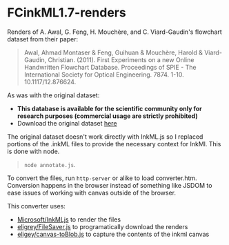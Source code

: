# FCinkML1.7-renders
Renders of A. Awal, G. Feng, H. Mouchère, and C. Viard-Gaudin's flowchart dataset from their paper:  

> Awal, Ahmad Montaser & Feng, Guihuan & Mouchère, Harold & Viard-Gaudin, Christian. (2011). First Experiments on a new Online Handwritten Flowchart Database. Proceedings of SPIE - The International Society for Optical Engineering. 7874. 1-10. 10.1117/12.876624. 

As was with the original dataset:
* **This database is available for the scientific community only for research purposes (commercial usage are strictly prohibited)**
* Download the original dataset [here](http://ivc.univ-nantes.fr/en/databases/Flowchart/)

The original dataset doesn't work directly with InkML.js so I replaced portions of the .inkML files to provide the necessary context for InkMl.
This is done with node.
> `node annotate.js`.

To convert the files, run `http-server` or alike to load converter.htm. Conversion happens in the browser instead of something like JSDOM to ease
issues of working with canvas outside of the browser.

This converter uses:
* [Microsoft/InkMLjs](https://github.com/Microsoft/InkMLjs) to render the files
* [eligrey/FileSaver.js](https://github.com/eligrey/FileSaver.js) to programatically download the renders
* [eligey/canvas-toBlob.js](https://github.com/eligrey/canvas-toBlob.js) to capture the contents of the inkml canvas

